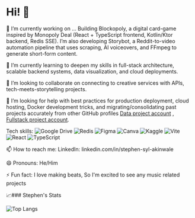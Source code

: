# Hi! 👋

🔭 I’m currently working on ...
Building Blockopoly, a digital card-game inspired by Monopoly Deal (React + TypeScript frontend, Kotlin/Ktor backend, Redis SSE). I’m also developing Storybot, a Reddit-to-video automation pipeline that uses scraping, AI voiceovers, and FFmpeg to generate short-form content.

🌱 I’m currently learning to deepen my skills in full-stack architecture, scalable backend systems, data visualization, and cloud deployments.

👯 I’m looking to collaborate on connecting to creative services with APIs, tech-meets-storytelling projects.

🤔 I’m looking for help with best practices for production deployment, cloud hosting, Docker development tricks, and migrating/consolidating past projects accurately from other GitHub profiles [Data project account](https://github.com/stephensyl) , [Fullstack project account](https://github.com/Saparta).

Tech skills:
![Google Drive](https://img.shields.io/badge/Google%20Drive-4285F4?style=for-the-badge&logo=googledrive&logoColor=white) ![Redis](https://img.shields.io/badge/redis-%23DD0031.svg?style=for-the-badge&logo=redis&logoColor=white) ![Figma](https://img.shields.io/badge/figma-%23F24E1E.svg?style=for-the-badge&logo=figma&logoColor=white) ![Canva](https://img.shields.io/badge/Canva-%2300C4CC.svg?style=for-the-badge&logo=Canva&logoColor=white) ![Kaggle](https://img.shields.io/badge/Kaggle-035a7d?style=for-the-badge&logo=kaggle&logoColor=white) ![Vite](https://img.shields.io/badge/vite-%23646CFF.svg?style=for-the-badge&logo=vite&logoColor=white) ![React](https://img.shields.io/badge/react-%2320232a.svg?style=for-the-badge&logo=react&logoColor=%2361DAFB) ![TypeScript](https://img.shields.io/badge/typescript-%23007ACC.svg?style=for-the-badge&logo=typescript&logoColor=white)

📫 How to reach me: LinkedIn: linkedin.com/in/stephen-syl-akinwale

😄 Pronouns:
He/Him

⚡ Fun fact: I love making beats, So I'm excited to see any music related projects

📈### Stephen's Stats

![Top Langs](https://github-readme-stats.vercel.app/api/top-langs/?username=saparta&layout=compact&theme=merko)
